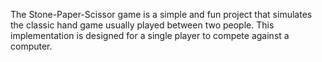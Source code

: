 The Stone-Paper-Scissor game is a simple and fun project that simulates the classic hand game usually played between two people. 
This implementation is designed for a single player to compete against a computer.

